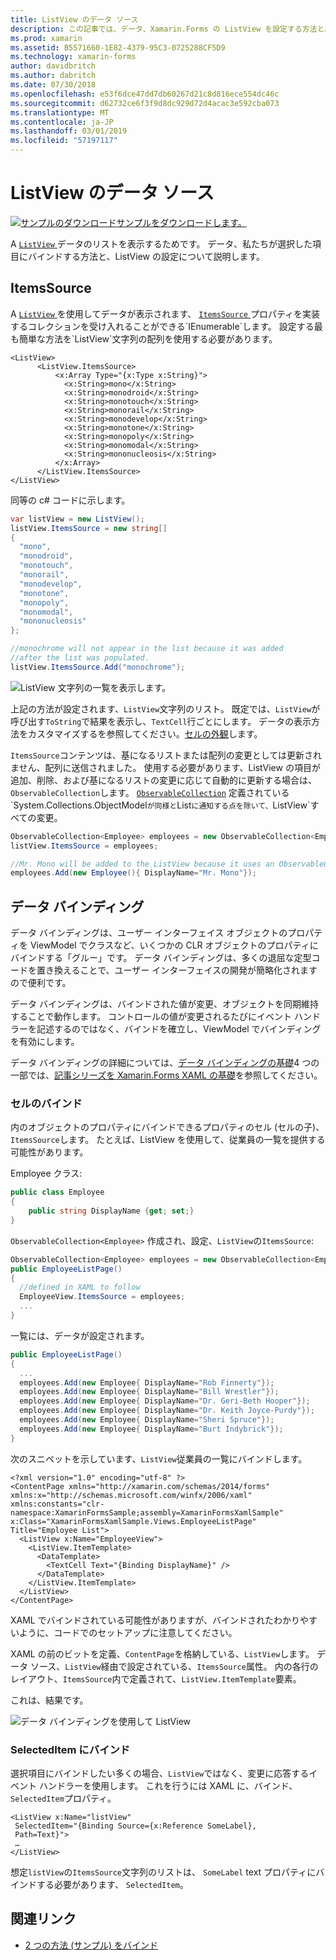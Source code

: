 ```yaml
---
title: ListView のデータ ソース
description: この記事では、データ、Xamarin.Forms の ListView を設定する方法と、ListView でのデータ バインディングを使用する方法について説明します。
ms.prod: xamarin
ms.assetid: B5571660-1E82-4379-95C3-0725288CF5D9
ms.technology: xamarin-forms
author: davidbritch
ms.author: dabritch
ms.date: 07/30/2018
ms.openlocfilehash: e53f6dce47dd7db60267d21c8d816ece554dc46c
ms.sourcegitcommit: d62732ce6f3f9d8dc929d72d4acac3e592cba073
ms.translationtype: MT
ms.contentlocale: ja-JP
ms.lasthandoff: 03/01/2019
ms.locfileid: "57197117"
---
```

# <a name="listview-data-sources"></a>ListView のデータ ソース

[![サンプルのダウンロード](~/media/shared/download.png)サンプルをダウンロードします。](https://developer.xamarin.com/samples/xamarin-forms/UserInterface/ListView/SwitchEntryTwoBinding)

A [ `ListView` ](xref:Xamarin.Forms.ListView)データのリストを表示するためです。 データ、私たちが選択した項目にバインドする方法と、ListView の設定について説明します。

## <a name="itemssource"></a>ItemsSource

A [ `ListView` ](xref:Xamarin.Forms.ListView)を使用してデータが表示されます、 [ `ItemsSource` ](xref:Xamarin.Forms.ItemsView`1.ItemsSource)プロパティを実装するコレクションを受け入れることができる`IEnumerable`します。 設定する最も簡単な方法を`ListView`文字列の配列を使用する必要があります。

```xaml
<ListView>
      <ListView.ItemsSource>
          <x:Array Type="{x:Type x:String}">
            <x:String>mono</x:String>
            <x:String>monodroid</x:String>
            <x:String>monotouch</x:String>
            <x:String>monorail</x:String>
            <x:String>monodevelop</x:String>
            <x:String>monotone</x:String>
            <x:String>monopoly</x:String>
            <x:String>monomodal</x:String>
            <x:String>mononucleosis</x:String>
          </x:Array>
      </ListView.ItemsSource>
</ListView>
```

同等の c# コードに示します。

```csharp
var listView = new ListView();
listView.ItemsSource = new string[]
{
  "mono",
  "monodroid",
  "monotouch",
  "monorail",
  "monodevelop",
  "monotone",
  "monopoly",
  "monomodal",
  "mononucleosis"
};

//monochrome will not appear in the list because it was added
//after the list was populated.
listView.ItemsSource.Add("monochrome");
```

![](data-and-databinding-images/itemssource-simple.png "ListView 文字列の一覧を表示します。")

上記の方法が設定されます、`ListView`文字列のリスト。 既定では、`ListView`が呼び出す`ToString`で結果を表示し、`TextCell`行ごとにします。 データの表示方法をカスタマイズするを参照してください。[セルの外観](~/xamarin-forms/user-interface/listview/customizing-cell-appearance.md)します。

`ItemsSource`コンテンツは、基になるリストまたは配列の変更としては更新されません、配列に送信されました。 使用する必要があります、ListView の項目が追加、削除、および基になるリストの変更に応じて自動的に更新する場合は、`ObservableCollection`します。 [`ObservableCollection`](xref:System.Collections.ObjectModel.ObservableCollection`1) 定義されている`System.Collections.ObjectModel`が同様と`List`に通知する点を除いて、`ListView`すべての変更。

```csharp
ObservableCollection<Employee> employees = new ObservableCollection<Employee>();
listView.ItemsSource = employees;

//Mr. Mono will be added to the ListView because it uses an ObservableCollection
employees.Add(new Employee(){ DisplayName="Mr. Mono"});
```

<a name="Data_Binding" />

## <a name="data-binding"></a>データ バインディング
データ バインディングは、ユーザー インターフェイス オブジェクトのプロパティを ViewModel でクラスなど、いくつかの CLR オブジェクトのプロパティにバインドする「グルー」です。 データ バインディングは、多くの退屈な定型コードを置き換えることで、ユーザー インターフェイスの開発が簡略化されますので便利です。

データ バインディングは、バインドされた値が変更、オブジェクトを同期維持することで動作します。 コントロールの値が変更されるたびにイベント ハンドラーを記述するのではなく、バインドを確立し、ViewModel でバインディングを有効にします。

データ バインディングの詳細については、[データ バインディングの基礎](~/xamarin-forms/xaml/xaml-basics/data-binding-basics.md)4 つの一部では、[記事シリーズを Xamarin.Forms XAML の基礎](~/xamarin-forms/xaml/xaml-basics/index.md)を参照してください。

### <a name="binding-cells"></a>セルのバインド
内のオブジェクトのプロパティにバインドできるプロパティのセル (セルの子)、`ItemsSource`します。 たとえば、ListView を使用して、従業員の一覧を提供する可能性があります。

Employee クラス:

```csharp
public class Employee
{
    public string DisplayName {get; set;}
}
```

`ObservableCollection<Employee>` 作成され、設定、`ListView`の`ItemsSource`:

```csharp
ObservableCollection<Employee> employees = new ObservableCollection<Employee>();
public EmployeeListPage()
{
  //defined in XAML to follow
  EmployeeView.ItemsSource = employees;
  ...
}
```

一覧には、データが設定されます。

```csharp
public EmployeeListPage()
{
  ...
  employees.Add(new Employee{ DisplayName="Rob Finnerty"});
  employees.Add(new Employee{ DisplayName="Bill Wrestler"});
  employees.Add(new Employee{ DisplayName="Dr. Geri-Beth Hooper"});
  employees.Add(new Employee{ DisplayName="Dr. Keith Joyce-Purdy"});
  employees.Add(new Employee{ DisplayName="Sheri Spruce"});
  employees.Add(new Employee{ DisplayName="Burt Indybrick"});
}
```

次のスニペットを示しています、`ListView`従業員の一覧にバインドします。

```xaml
<?xml version="1.0" encoding="utf-8" ?>
<ContentPage xmlns="http://xamarin.com/schemas/2014/forms"
xmlns:x="http://schemas.microsoft.com/winfx/2006/xaml"
xmlns:constants="clr-namespace:XamarinFormsSample;assembly=XamarinFormsXamlSample"
x:Class="XamarinFormsXamlSample.Views.EmployeeListPage"
Title="Employee List">
  <ListView x:Name="EmployeeView">
    <ListView.ItemTemplate>
      <DataTemplate>
        <TextCell Text="{Binding DisplayName}" />
      </DataTemplate>
    </ListView.ItemTemplate>
  </ListView>
</ContentPage>
```

XAML でバインドされている可能性がありますが、バインドされたわかりやすいように、コードでのセットアップに注意してください。

XAML の前のビットを定義、`ContentPage`を格納している、`ListView`します。 データ ソース、`ListView`経由で設定されている、`ItemsSource`属性。 内の各行のレイアウト、`ItemsSource`内で定義されて、`ListView.ItemTemplate`要素。

これは、結果です。

![](data-and-databinding-images/bound-data.png "データ バインディングを使用して ListView")

### <a name="binding-selecteditem"></a>SelectedItem にバインド

選択項目にバインドしたい多くの場合、`ListView`ではなく、変更に応答するイベント ハンドラーを使用します。 これを行うには XAML に、バインド、`SelectedItem`プロパティ。

```xaml
<ListView x:Name="listView"
 SelectedItem="{Binding Source={x:Reference SomeLabel},
 Path=Text}">
 …
</ListView>
```

想定`listView`の`ItemsSource`文字列のリストは、 `SomeLabel` text プロパティにバインドする必要があります、 `SelectedItem`。

## <a name="related-links"></a>関連リンク

- [2 つの方法 (サンプル) をバインド](https://developer.xamarin.com/samples/xamarin-forms/UserInterface/ListView/SwitchEntryTwoBinding)
